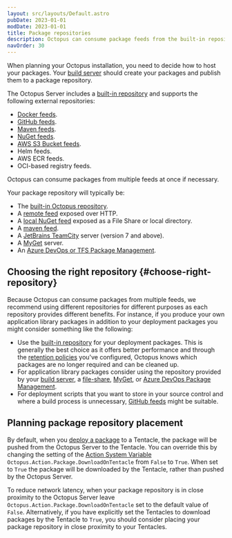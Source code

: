 ```yaml
---
layout: src/layouts/Default.astro
pubDate: 2023-01-01
modDate: 2023-01-01
title: Package repositories
description: Octopus can consume package feeds from the built-in repository, local and remote NuGet feeds, Maven, JetBrains TeamCity, MyGet and Azure DevOps or TFS Package Management.
navOrder: 30
---
```


When planning your Octopus installation, you need to decide how to host your packages. Your [build server](/docs/packaging-applications/build-servers) should create your packages and publish them to a package repository.

The Octopus Server includes a [built-in repository](/docs/packaging-applications/package-repositories/built-in-repository) and supports the following external repositories:

 - [Docker feeds](/docs/packaging-applications/package-repositories/docker-registries).
 - [GitHub feeds](/docs/packaging-applications/package-repositories/github-feeds).
 - [Maven feeds](/docs/packaging-applications/package-repositories/maven-feeds).
 - [NuGet feeds](/docs/packaging-applications/package-repositories/nuget-feeds).
 - [AWS S3 Bucket feeds](/docs/packaging-applications/package-repositories/s3-feeds).
 - Helm feeds.
 - AWS ECR feeds.
 - OCI-based registry feeds.
 
Octopus can consume packages from multiple feeds at once if necessary.

Your package repository will typically be:

- The [built-in Octopus repository](/docs/packaging-applications/package-repositories/built-in-repository).
- A [remote feed](http://docs.nuget.org/docs/creating-packages/hosting-your-own-nuget-feeds#Creating_Remote_Feeds) exposed over HTTP.
- A [local NuGet feed](http://docs.nuget.org/docs/creating-packages/hosting-your-own-nuget-feeds#Creating_Local_Feeds) exposed as a File Share or local directory.
- A [maven feed](/docs/packaging-applications/package-repositories/maven-feeds).
- A [JetBrains TeamCity](http://blogs.jetbrains.com/dotnet/2011/08/native-nuget-support-in-teamcity/) server (version 7 and above).
- A [MyGet](http://www.myget.org/) server.
- An [Azure DevOps or TFS Package Management](/docs/packaging-applications/package-repositories/guides/nuget-repositories/tfs-azure-devops).

## Choosing the right repository {#choose-right-repository}

Because Octopus can consume packages from multiple feeds, we recommend using different repositories for different  purposes as each repository provides different benefits. For instance, if you produce your own application library packages in addition to your deployment packages you might consider something like the following:

- Use the [built-in repository](/docs/packaging-applications/package-repositories/built-in-repository/) for your deployment packages. This is generally the best choice as it offers better performance and through the [retention policies](/docs/administration/retention-policies) you've configured, Octopus knows which packages are no longer required and can be cleaned up.
- For application library packages consider using the repository provided by your [build server](/docs/packaging-applications/build-servers), a [file-share](http://docs.nuget.org/docs/creating-packages/hosting-your-own-nuget-feeds#Creating_Local_Feeds), [MyGet](http://www.myget.org/ "MyGet"), or [Azure DevOps Package Management](https://www.visualstudio.com/en-us/docs/package/overview).
- For deployment scripts that you want to store in your source control and where a build process is unnecessary, [GitHub feeds](/docs/packaging-applications/package-repositories/github-feeds) might be suitable.

## Planning package repository placement

By default, when you [deploy a package](/docs/deployments/packages) to a Tentacle, the package will be pushed from the Octopus Server to the Tentacle. You can override this by changing the setting of the [Action System Variable](/docs/projects/variables/system-variables/#action) `Octopus.Action.Package.DownloadOnTentacle` from `False` to `True`. When set to `True` the package will be downloaded by the Tentacle, rather than pushed by the Octopus Server.

To reduce network latency, when your package repository is in close proximity to the Octopus Server leave `Octopus.Action.Package.DownloadOnTentacle` set to the default value of `False`. Alternatively, if you have explicitly set the Tentacles to download packages by the Tentacle to `True`, you should consider placing your package repository in close proximity to your Tentacles.

